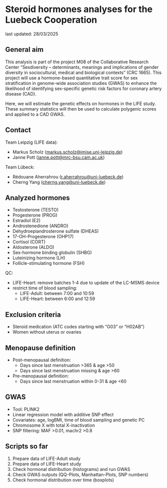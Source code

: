 # Steroid hormones analyses for the Luebeck Cooperation

last updated: 28/03/2025

## General aim

This analysis is part of the project M08 of the Collaborative Research Center “Sexdiversity – determinants, meanings and implications of gender diversity in sociocultural, medical and biological contexts” (CRC 1665). This project will use a hormone-based quantitative trait score for sex stratification in genome-wide association studies (GWAS) to enhance the likelihood of identifying sex-specific genetic risk factors for coronary artery disease (CAD).

Here, we will estimate the genetic effects on hormones in the LIFE study. These summary statistics will then be used to calculate polygenic scores and applied to a CAD GWAS. 

## Contact

Team Leipzig (LIFE data):
-	Markus Scholz  (markus.scholz@imise.uni-leipzig.de)
-	Janne Pott (janne.pott@mrc-bsu.cam.ac.uk) 

Team Lübeck: 
-	Rédouane Aherrahrou (r.aherrahrou@uni-luebeck.de) 
-	Cherng Yang (cherng.yang@uni-luebeck.de)

## Analyzed hormones

-	Testosterone (TESTO)
-	Progesterone (PROG) 
-	Estradiol (E2)
-	Androstenedione (ANDRO)
-	Dehydroepiandrosterone sulfate (DHEAS)
-	17-OH-Progesterone (OHP17) 
-	Cortisol (CORT)
-	Aldosterone (ALDO)
-	Sex-hormone binding globulin (SHBG)
-	Luteinizing hormone (LH)
-	Follicle-stimulating hormone (FSH) 

QC: 

- LIFE-Heart: remove batches 1-4 due to update of the LC-MSMS device
- restrict time of blood sampling:
    - LIFE-Adult: between 7:00 and 10:59
    - LIFE-Heart: between 6:00 and 12:59
 
## Exclusion criteria

- Steroid medication (ATC codes starting with “G03” or “H02AB”)
- Women without uterus or ovaries

## Menopause definition

-	Post-menopausal definition:
    -	Days since last menstruation >365 & age >50
    - Days since last menstruation missing & age >60
-	Pre-menopausal definition: 
    - Days since last menstruation within 0-31 & age <60

## GWAS 

-	Tool: PLINK2
-	Linear regression model with additive SNP effect
-	Covariates: age, logBMI, time of blood sampling and genetic PC 
-	Chromosome X with total X-inactivation
-	SNP filtering: MAF >0.01, machr2 >0.8

## Scripts so far

1) Prepare data of LIFE-Adult study
2) Prepare data of LIFE-Heart study
3) Check hormonal distribution (histograms) and run GWAS
4) Check GWAS outputs (QQ-Plots, Manhattan-Plots, SNP numbers)
5) Check hormonal distribution over time (boxplots)
